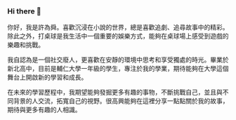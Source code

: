 ### Hi there 👋


你好，我是許為舜。喜歡沉浸在小說的世界，總是喜歡追劇、追尋故事中的精彩。除此之外，打桌球是我生活中一個重要的娛樂方式，能夠在桌球場上感受到遊戲的樂趣和挑戰。

我自認為是一個社交廢人，更喜歡在安靜的環境中思考和享受獨處的時光。畢業於新北高中，目前是輔仁大學一年級的學生，專注於我的學業，期待能夠在大學這個舞台上開啟新的學習和成長。

在未來的學習歷程中，我期望能夠發掘更多有趣的事物，不斷挑戰自己，並且與不同背景的人交流，拓寬自己的視野。很高興能夠在這裡分享一點點關於我的故事，期待與更多有趣的人相識。
